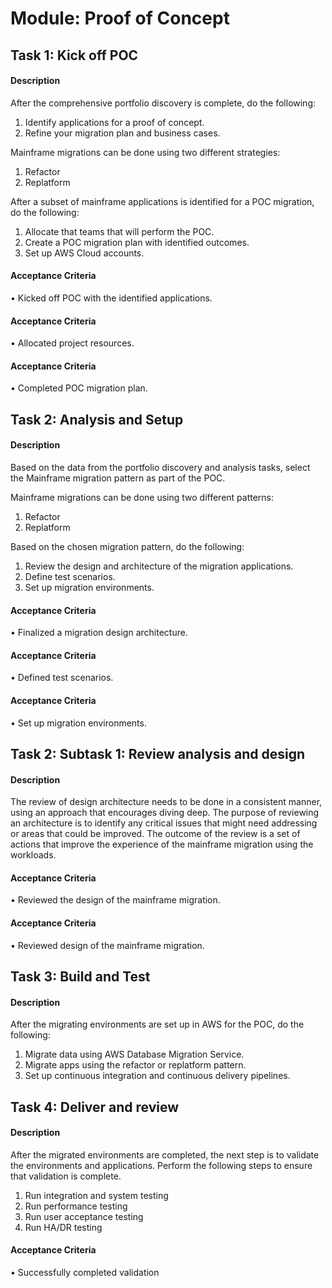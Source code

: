 
# Module: Proof of Concept
## Task 1: Kick off POC
#### Description
After the comprehensive portfolio discovery is complete, do the following:  

1) Identify applications for a proof of concept.
2) Refine your migration plan and business cases.

Mainframe migrations can be done using two different strategies: 

1) Refactor
2) Replatform

After a subset of mainframe applications is identified for a POC migration, do the following: 

1) Allocate that teams that will perform the POC.
2) Create a POC migration plan with identified outcomes.
3) Set up AWS Cloud accounts.


#### Acceptance Criteria
• Kicked off POC with the identified applications.
#### Acceptance Criteria
• Allocated project resources.
#### Acceptance Criteria
• Completed POC migration plan.
## Task 2: Analysis and Setup 
#### Description
Based on the data from the portfolio discovery and analysis tasks, select the Mainframe migration pattern as part of the POC.  

Mainframe migrations can be done using two different patterns: 

1) Refactor
2) Replatform

Based on the chosen migration pattern, do the following:

1) Review the design and architecture of the migration applications.
2) Define test scenarios.
3) Set up migration environments.
#### Acceptance Criteria
• Finalized a migration design architecture.
#### Acceptance Criteria
• Defined test scenarios.
#### Acceptance Criteria
• Set up migration environments.
## Task 2: Subtask 1: Review analysis and design
#### Description
The review of design architecture needs to be done in a consistent manner, using an approach that encourages diving deep. The purpose of reviewing an architecture is to identify any critical issues that might need addressing or areas that could be improved. The outcome of the review is a set of actions that improve the experience of the mainframe migration using the workloads.
#### Acceptance Criteria
• Reviewed the design of the mainframe migration. 
#### Acceptance Criteria
• Reviewed design of the mainframe migration. 
## Task 3: Build and Test
#### Description
After the migrating environments are set up in AWS for the POC, do the following: 

1) Migrate data using AWS Database Migration Service.
2) Migrate apps using the refactor or replatform pattern. 
3) Set up continuous integration and continuous delivery pipelines.

## Task 4: Deliver and review
#### Description
After the migrated environments are completed, the next step is to validate the environments and applications. Perform the following steps to ensure that validation is complete. 

1) Run integration and system testing
2) Run performance testing
3) Run user acceptance testing
4) Run HA/DR testing


#### Acceptance Criteria
• Successfully completed validation